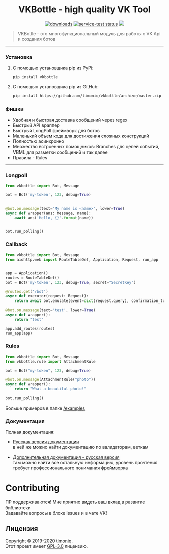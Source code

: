 <h1 align="center">VKBottle - high quality VK Tool</h1>
<p align="center"><a href="https://pypi.org/project/vkbottle/"><img alt="downloads" src="https://img.shields.io/static/v1?label=pypi%20package&message=0.13&color=brightgreen"></a> <a href="https://github.com/timoniq/vkbottle"><img src="https://img.shields.io/static/v1?label=version&message=opensource&color=yellow" alt="service-test status"></a> <a href="https://vk.me/join/AJQ1d7fBUBM_800lhEe_AwJj"><img src="https://img.shields.io/static/v1?message=VK%20Chat&label=&color=blue"></a>
    <blockquote>VKBottle - это многофункциональный модуль для работы с VK Api и создания ботов</blockquote>
</p>
<hr>

### Установка
1) С помощью установщика pip из PyPi:

   ```sh
   pip install vkbottle
   ```

2) С помощью установщика pip из GitHub: 
   
   ```sh
   pip install https://github.com/timoniq/vkbottle/archive/master.zip --upgrade
   ```
   
### Фишки

- Удобная и быстрая доставка сообщений через regex
- Быстрый API враппер
- Быстрый LongPoll фреймворк для ботов
- Маленький объем кода для достижения сложных конструкций
- Полностью асинхронно
- Множество встроенных помощников: Branches для цепей событий, VBML для разметки сообщений и так далее
- Правила - Rules

***

### Longpoll

```python
from vkbottle import Bot, Message

bot = Bot('my-token', 123, debug=True)


@bot.on.message(text='My name is <name>', lower=True)
async def wrapper(ans: Message, name):
    await ans('Hello, {}'.format(name))


bot.run_polling()
```

### Callback

```python
from vkbottle import Bot, Message
from aiohttp.web import RouteTableDef, Application, Request, run_app


app = Application()
routes = RouteTableDef()
bot = Bot('my-token', 123, debug=True, secret="SecretKey")

@routes.get('/bot')
async def executor(request: Request):
    return await bot.emulate(event=dict(request.query), confirmation_token="ConfirmationToken")

@bot.on.message(text='test', lower=True)
async def wrapper():
    return "test"

app.add_routes(routes)
run_app(app)
```

### Rules

```python
from vkbottle import Bot, Message
from vkbottle.rule import AttachmentRule

bot = Bot("my-token", 123, debug=True)

@bot.on.message(AttachmentRule("photo"))
async def wrapper():
    return "What a beautiful photo!"
    
bot.run_polling()

```

Больше примеров в папке [/examples](./examples)

### Документация

Полная документация:  

* [Русская версия документации](docs/README.RU.md)  
в ней же можно найти документацию по валидаторам, веткам

* [Дополнительная документация - русская версия](docs/FrameworkAPI.md)  
там можно найти все остальную информацию, уровень прочтения требует профессионального понимания фреймворка

# Contributing

ПР поддерживаются! Мне приятно видеть ваш вклад в развитие библиотеки  
Задавайте вопросы в блоке Issues и в чате VK!

## Лицензия

Copyright © 2019-2020 [timoniq](https://github.com/timoniq).  
Этот проект имеет [GPL-3.0](./LICENSE.txt) лицензию.
